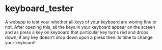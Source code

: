 # keyboard_tester
A webapp to test your whether all keys of your keyboard are woring fine or not.
After opening this, all the keys in your keyboard appear on the screen and as press a key on keyboard that particular key turns red and drops down, if any key doesn't drop down upon a press then its time to change your keyboard!
